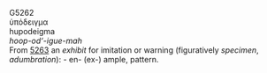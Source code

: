 <body>
  <p>G5262<br>  ὑπόδειγμα  <br> hupodeigma  <br><i>hoop-od‘-igue-mah </i><br>From <a href="g5263.htm">5263</a>  an <i>exhibit</i> for imitation or warning (figuratively <i>specimen</i>, <i>adumbration</i>): - en- (ex-) ample, pattern.<br></p>
 </body>